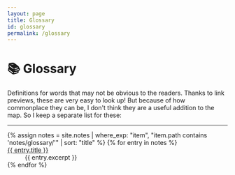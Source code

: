 ```yaml
---
layout: page
title: Glossary
id: glossary
permalink: /glossary
---
```


# 📚 Glossary

Definitions for words that may not be obvious to the readers. Thanks to link previews, these are very easy to look up! But because of how commonplace they can be, I don't think they are a useful addition to the map. So I keep a separate list for these:

---

<dl>
  {% assign notes = site.notes | where_exp: "item", "item.path contains 'notes/glossary/'" | sort: "title" %}
  {% for entry in notes %}
    <dt><a class="internal-link" href="{{ entry.url }}">{{ entry.title }}</a></dt>
  <dd>{{ entry.excerpt }}</dd>
  {% endfor %}
</dl>

